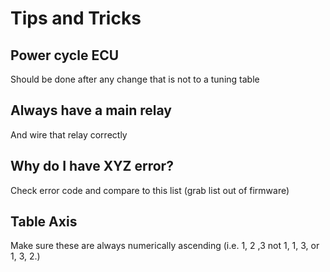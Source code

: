 # Tips and Tricks

## Power cycle ECU

Should be done after any change that is not to a tuning table

## Always have a main relay

And wire that relay correctly

## Why do I have XYZ error?

Check error code and compare to this list (grab list out of firmware)

## Table Axis

Make sure these are always numerically ascending (i.e. 1, 2 ,3 not 1, 1, 3, or 1, 3, 2.)
